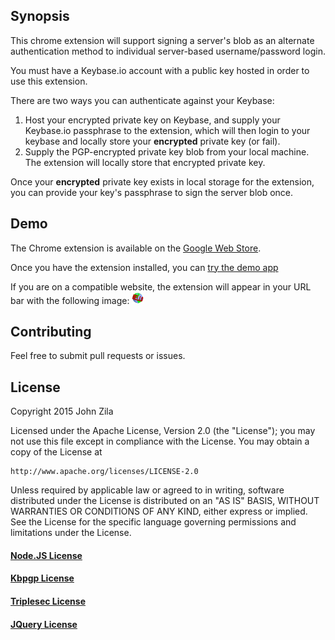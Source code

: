 ## Synopsis

This chrome extension will support signing a server's blob as an alternate
authentication method to individual server-based username/password login.

You must have a Keybase.io account with a public key hosted in order to 
use this extension.

There are two ways you can authenticate against your Keybase:

1. Host your encrypted private key on Keybase, and supply your Keybase.io
passphrase to the extension, which will then login to your keybase and
locally store your **encrypted** private key (or fail).
2. Supply the PGP-encrypted private key blob from your local machine.
The extension will locally store that encrypted private key.

Once your **encrypted** private key exists in local storage for the extension,
you can provide your key's passphrase to sign the server blob once.

## Demo

The Chrome extension is available on the [Google Web
Store](https://chrome.google.com/webstore/detail/keybase-login-extension/gjppgcifmgbfajbilocagcckghaogfme).


Once you have the extension installed, you can [try the demo
app](http://kb-login-ext.flynn.jzila.com/)

If you are on a compatible website, the extension will appear in your URL bar
with the following image:
![Hello](https://raw.githubusercontent.com/jzila/kb-login-ext/master/chrome-ext/icon.png)

## Contributing

Feel free to submit pull requests or issues.

## License

Copyright 2015 John Zila

Licensed under the Apache License, Version 2.0 (the "License");
you may not use this file except in compliance with the License.
You may obtain a copy of the License at

    http://www.apache.org/licenses/LICENSE-2.0

Unless required by applicable law or agreed to in writing, software
distributed under the License is distributed on an "AS IS" BASIS,
WITHOUT WARRANTIES OR CONDITIONS OF ANY KIND, either express or implied.
See the License for the specific language governing permissions and
limitations under the License.

#### [Node.JS License](https://raw.githubusercontent.com/joyent/node/v0.10.36/LICENSE)

#### [Kbpgp License](https://raw.githubusercontent.com/keybase/kbpgp/master/LICENSE)

#### [Triplesec License](https://raw.githubusercontent.com/keybase/triplesec/master/LICENSE)

#### [JQuery License](https://jquery.org/license/)
